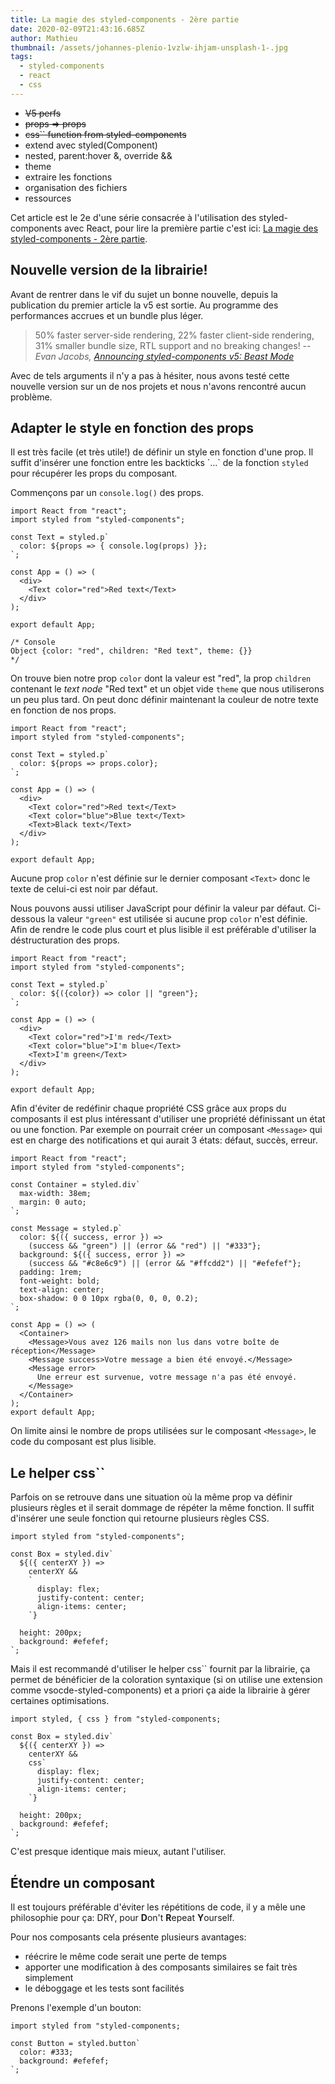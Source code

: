 ```yaml
---
title: La magie des styled-components - 2ère partie
date: 2020-02-09T21:43:16.685Z
author: Mathieu
thumbnail: /assets/johannes-plenio-1vzlw-ihjam-unsplash-1-.jpg
tags:
  - styled-components
  - react
  - css
---
```

- ~~V5 perfs~~
- ~~props ⇒ props~~
- ~~css\`` function from styled-components~~
- extend avec styled(Component)
- nested, parent:hover &, override &&
- theme
- extraire les fonctions
- organisation des fichiers
- ressources

Cet article est le 2e d'une série consacrée à l'utilisation des styled-components avec React, pour lire la première partie c'est ici: [La magie des styled-components - 2ère partie](https://www.commit42.com/blog/la-magie-des-styled-components-1ere-partie/).

## Nouvelle version de la librairie!

Avant de rentrer dans le vif du sujet un bonne nouvelle, depuis la publication du premier article la v5 est sortie. Au programme des performances accrues et un bundle plus léger.

> 50% faster server-side rendering, 22% faster client-side rendering, 31% smaller bundle size, RTL support and no breaking changes!
> -- <cite>Evan Jacobs, [Announcing styled-components v5: Beast Mode](https://medium.com/styled-components/announcing-styled-components-v5-beast-mode-389747abd987)</cite>

Avec de tels arguments il n'y a pas à hésiter, nous avons testé cette nouvelle version sur un de nos projets et nous n'avons rencontré aucun problème.

## Adapter le style en fonction des props

Il est très facile (et très utile!) de définir un style en fonction d'une prop. Il suffit d'insérer une fonction entre les backticks \`...\` de la fonction `styled` pour récupérer les props du composant.

Commençons par un `console.log()` des props.

```JSX
import React from "react";
import styled from "styled-components";

const Text = styled.p`
  color: ${props => { console.log(props) }};
`;

const App = () => (
  <div>
    <Text color="red">Red text</Text>
  </div>
);

export default App;

/* Console
Object {color: "red", children: "Red text", theme: {}}
*/
```

On trouve bien notre prop `color` dont la valeur est "red", la prop `children` contenant le _text node_ "Red text" et un objet vide `theme` que nous utiliserons un peu plus tard.
On peut donc définir maintenant la couleur de notre texte en fonction de nos props.

```JSX
import React from "react";
import styled from "styled-components";

const Text = styled.p`
  color: ${props => props.color};
`;

const App = () => (
  <div>
    <Text color="red">Red text</Text>
    <Text color="blue">Blue text</Text>
    <Text>Black text</Text>
  </div>
);

export default App;
```

Aucune prop `color` n'est définie sur le dernier composant `<Text>` donc le texte de celui-ci est noir par défaut.

Nous pouvons aussi utiliser JavaScript pour définir la valeur par défaut. Ci-dessous la valeur `"green"` est utilisée si aucune prop `color` n'est définie. Afin de rendre le code plus court et plus lisible il est préférable d'utiliser la déstructuration des props.

```JSX
import React from "react";
import styled from "styled-components";

const Text = styled.p`
  color: ${({color}) => color || "green"};
`;

const App = () => (
  <div>
    <Text color="red">I'm red</Text>
    <Text color="blue">I'm blue</Text>
    <Text>I'm green</Text>
  </div>
);

export default App;
```

Afin d'éviter de redéfinir chaque propriété CSS grâce aux props du composants il est plus intéressant d'utiliser une propriété définissant un état ou une fonction. Par exemple on pourrait créer un composant `<Message>` qui est en charge des notifications et qui aurait 3 états: défaut, succès, erreur. 

```JSX
import React from "react";
import styled from "styled-components";

const Container = styled.div`
  max-width: 38em;
  margin: 0 auto;
`;

const Message = styled.p`
  color: ${({ success, error }) =>
    (success && "green") || (error && "red") || "#333"};
  background: ${({ success, error }) =>
    (success && "#c8e6c9") || (error && "#ffcdd2") || "#efefef"};
  padding: 1rem;
  font-weight: bold;
  text-align: center;
  box-shadow: 0 0 10px rgba(0, 0, 0, 0.2);
`;

const App = () => (
  <Container>
    <Message>Vous avez 126 mails non lus dans votre boîte de réception</Message>
    <Message success>Votre message a bien été envoyé.</Message>
    <Message error>
      Une erreur est survenue, votre message n'a pas été envoyé.
    </Message>
  </Container>
);
export default App;

```

On limite ainsi le nombre de props utilisées sur le composant `<Message>`, le code du composant <App /> est plus lisible.

## Le helper css\``

Parfois on se retrouve dans une situation où la même prop va définir plusieurs règles et il serait dommage de répéter la même fonction. Il suffit d'insérer une seule fonction qui retourne plusieurs règles CSS.

```JSX
import styled from "styled-components";

const Box = styled.div`
  ${({ centerXY }) =>
    centerXY &&
    `
      display: flex;
      justify-content: center;
      align-items: center;
    `}

  height: 200px;
  background: #efefef;
`;
```

Mais il est recommandé d'utiliser le helper css\`` fournit par la librairie, ça permet de bénéficier de la coloration syntaxique (si on utilise une extension comme vsocde-styled-components) et a priori ça aide la librairie à gérer certaines optimisations.

```JSX
import styled, { css } from "styled-components;

const Box = styled.div`
  ${({ centerXY }) =>
    centerXY &&
    css`
      display: flex;
      justify-content: center;
      align-items: center;
    `}

  height: 200px;
  background: #efefef;
`;
```

C'est presque identique mais mieux, autant l'utiliser.

## Étendre un composant

Il est toujours préférable d'éviter les répétitions de code, il y a mêle une philosophie pour ça: DRY, pour **D**on't **R**epeat **Y**ourself.

Pour nos composants cela présente plusieurs avantages:
- réécrire le même code serait une perte de temps
- apporter une modification à des composants similaires se fait très simplement
- le déboggage et les tests sont facilités

Prenons l'exemple d'un bouton:

```JSX
import styled from "styled-components;

const Button = styled.button`
  color: #333;
  background: #efefef;
`;
```




